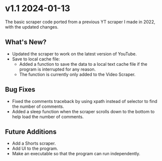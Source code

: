 # **v1.1** 2024-01-13

The basic scraper code ported from a previous YT scraper I made in 2022, with the updated changes.

## What's New?
- Updated the scraper to work on the latest version of YouTube.
- Save to local cache file:
    - Added a function to save the data to a local text cache file if the program is interrupted for any reason.
    - The function is currently only added to the Video Scraper.

## Bug Fixes
- Fixed the comments traceback by using xpath instead of selector to find the number of comments.
- Added a sleep function when the scraper scrolls down to the bottom to help load the number of comments.

## Future Additions
- Add a Shorts scraper.
- Add UI to the program.
- Make an executable so that the program can run independently.
